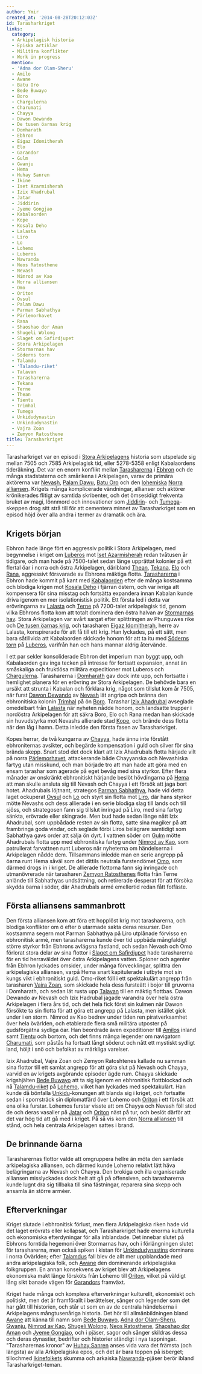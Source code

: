 ```yaml
---
author: Ymir
created_at: '2014-08-28T20:12:03Z'
id: Tarasharkriget
links:
  category:
  - Arkipelagisk historia
  - Episka artiklar
  - Militära konflikter
  - Work in progress
  mention:
  - 'Adna dor Olam-Sheru'
  - Amilo
  - Awane
  - Batu Oro
  - Bede Buwayo
  - Boro
  - Chargulerna
  - Charumati
  - Chayya
  - Dawon Dewando
  - De tusen öarnas krig
  - Domharath
  - Ebhron
  - Eigaz Idomitherah
  - Elo
  - Garandor
  - Gulm
  - Gwanju
  - Hema
  - Huhay Sanren
  - Ikine
  - Iset Azarmisherah
  - Izix Ahadrubal
  - Jatar
  - Jiddirin
  - Jyeme Gongjao
  - Kabalaorden
  - Kope
  - Kosala Deho
  - Lalasta
  - Liro
  - Lo
  - Lohemo
  - Luberos
  - Nawranda
  - Neos Ratosthene
  - Nevash
  - Nimrod av Kao
  - Norra alliansen
  - Omo
  - Oriton
  - Ovsul
  - Palam Dawu
  - Parman Sabhathya
  - Pärlemorhavet
  - Rana
  - Shaoshao dor Aman
  - Shugeli Wolong
  - Slaget om Safirdjupet
  - Stora Arkipelagen
  - Stormarnas hav
  - Söderns torn
  - Talamdu
  - 'Talamdu-riket'
  - Talavan
  - Tarasharerna
  - Tekana
  - Terne
  - Thean
  - Tientu
  - Trimhal
  - Tumega
  - Unkidudynastin
  - Unkindudynastin
  - Vajra Zoan
  - Zemyon Ratosthene
title: Tarasharkriget
---
```


Tarasharkriget var en episod i [Stora Arkipelagens] historia som utspelade sig mellan 7505 och 7585
Arkipelagisk tid, eller 5278-5358 enligt Kabalaordens tideräkning. Det var en enorm konflikt mellan
[Tarasharerna] i [Ebhron] och de många stadstaterna och smårikena i Arkipelagen, varav de primära
aktörerna var [Nevash], [Palam Dawu], [Batu Oro] och den [lohemiska] [Norra alliansen]. Krigets
många komplicerade vändningar, allianser och aktörer krönikerades flitigt av samtida skribenter, och
det ömsesidigt frekventa bruket av magi, lönnmord och innovationer som [Jiddirin]- och
[Tumega]-skeppen drog sitt strå till för att cementera minnet av Tarasharkriget som en episod höjd
över alla andra i termer av dramatik och ära.

Krigets början
--------------

Ebhron hade länge fört en aggressiv politik i Stora Arkipelagen, med begynnelse i kriget om
[Luberos] mot [Iset Azarmisherah] redan tvåtusen år tidigare, och man hade på 7500-talet sedan länge
upprättat kolonier på ett flertal öar i norra och östra Arkipelagen, däribland [Thean], [Tekana],
[Elo] och [Rana], aggressivt försvarade av Ebhrons mäktiga flotta. [Tarasharerna] i Ebhron hade
kommit på kant med [Kabalaorden] efter de många kostsamma och blodiga krigen mot [Kosala Deho] i
fjärran östern, och var ivriga att kompensera för sina misstag och fortsätta expandera innan Kabalan
kunde driva igenom en mer isolationistisk politik. Ett första led i detta var erövringarna av
[Lalasta] och [Terne] på 7200-talet arkipelagisk tid, genom vilka Ebhrons flotta kom att totalt
dominera den östra halvan av [Stormarnas hav]. Stora Arkipelagen var svårt sargat efter splittringen
av Phunguwes rike och [De tusen öarnas krig], och tarasharen [Eigaz Idomitherah], herre av Lalasta,
konspirerade för att få till ett krig. Han lyckades, på ett sätt, men bara såtillvida att
Kabalaorden skickade honom för att ta itu med [Söderns torn] på [Luberos], varifrån han och hans
mannar aldrig återvände.

I ett par sekler konsoliderade Ebhron det imperium man byggt upp, och Kabalaorden gav inga tecken på
intresse för fortsatt expansion, annat än småskaliga och fruktlösa militära expeditioner mot Luberos
och [Chargulerna]. Tarasharerna i [Domharath] gav dock inte upp, och fortsatte i hemlighet planera
för en erövring av Stora Arkipelagen. De behövde bara en ursäkt att strunta i Kabalan och förklara
krig, något som tillslut kom år 7505, när furst [Dawon Dewando] av [Nevash] lät angripa och bränna
den ebhronitiska kolonin [Trimhal] på ön [Boro]. Tarashar [Izix Ahadrubal] avseglade omedelbart från
[Lalasta] när nyheten nådde honom, och landsatte trupper i nordöstra Arkipelagen för att säkra Boro,
Elo och Rana medan han skickade sin huvudstyrka mot Nevashs allierade stad [Kope], och brände dess
flotta när den låg i hamn. Detta inledde den första fasen av Tarasharkriget.

Kopes herrar, de två kungarna av [Chayya], hade ännu inte förstått ebhroniternas avsikter, och
begärde kompensation i guld och silver för sina brända skepp. Snart stod det dock klart att Izix
Ahadrubals flotta härjade vilt på norra [Pärlemorhavet], attackerande både Chayyanska och Nevashiska
fartyg utan misskund, och man började tro att man hade att göra med en ensam tarashar som agerade på
eget bevåg med sina styrkor. Efter flera månader av onskränkt ebhronitiskt härjande beslöt
hövdingarna på [Hema] att man skulle ansluta sig till Nevash och Chayya i ett försök att jaga bort
hotet. Ahadrubals löjtnant, strategos [Parman Sabhathya], hade vid detta laget ockuperat [Ovsul] och
[Lo] och styrt sin flotta mot [Liro], där hans styrkor mötte Nevashs och dess allierade i en serie
blodiga slag till lands och till sjöss, och strategosen fann sig tillslut inringad på Liro, med sina
fartyg sänkta, erövrade eller skingrade. Men bud hade sedan länge nått Izix Ahadrubal, som uppbådade
resten av sin flotta, satte sina magiker på att frambringa goda vindar, och seglade förbi Liros
belägrare samtidigt som Sabhathya gavs order att sälja ön dyrt. I vattnen söder om [Gulm] mötte
Ahadrubals flotta upp med ebhronitiska fartyg under [Nimrod av Kao], som patrullerat farvattnen runt
Luberos när nyheterna om händelserna i Arkipelagen nådde dem. Tillsammans inledde man en serie
angrepp på öarna runt Hema såväl som det dittils neutrala furstendömet [Omo], som därmed drogs in i
kriget. De allierade flottorna fann sig inringade och utmanövrerade när tarasharen [Zemyon
Ratosthenes] flotta från Terne anlände till Sabhathyas undsättning, och retirerade desperat för att
försöka skydda öarna i söder, där Ahadrubals armé emellertid redan fått fotfäste.

Första alliansens sammanbrott
-----------------------------

Den första alliansen kom att föra ett hopplöst krig mot tarasharerna, och blodiga konflikter om ö
efter ö utarmade sakta deras resurser. Den kostsamma segern mot Parman Sabhathya på Liro utplånade
förvisso en ebhronitisk armé, men tarasharerna kunde över tid uppbåda mångfaldigt större styrkor
från Ebhrons avlägsna fastland, och sedan Nevash och Omo förlorat stora delar av sina flottor i
[Slaget om Safirdjupet] hade tarasharerna för en tid herraväldet över östra Arkipelagens vatten.
Spioner och agenter från Ebhron lyckades omsider, under många förvecklingar, splittra den
arkipelagiska alliansen, varpå Hema snart kapitulerade i utbyte mot sin kungs vikt i ebhronitiskt
guld. Omo-riket föll i ett spektakulärt angrepp från tarasharen [Vajra Zoan], som skickade hela dess
fursteätt i bojor till gruvorna i Domharath, och sedan lät rusta upp [Talavan] till en mäktig
flottbas. Dawon Dewando av Nevash och Izix Hadrubal jagade varandra över hela östra Arkipelagen i
flera års tid, och det hela fick först sin kulmen när Dawon försökte ta sin flotta för att göra ett
angrepp på Lalasta, men istället gick under i en storm. Nimrod av Kao bedrev under tiden ren
piratverksamhet över hela övärlden, och etablerade flera små militära utposter på gudsförgätna
sydliga öar. Han beordrade även expeditioner till [Amilos] inland samt [Tientu] och bortom, och det
finns många legender om navigatorn [Charumati], som påstås ha fortsatt långt söderut och nått ett
mystiskt sydligt land, höljt i snö och befolkat av märkliga varelser.

Izix Ahadrubal, Vajra Zoan och Zemyon Ratoshtenes kallade nu samman sina flottor till ett samlat
angrepp för att göra slut på Nevash och Chayya, varvid en av krigets avgörande episoder ägde rum.
Chayya skickade krigshjälten [Bede Buwayo] att ta sig igenom en ebhronitisk flottblockad och nå
[Talamdu-riket] på [Lohemo][lohemiska], vilket han lyckades med spektakulärt. Han kunde då bönfalla
[Unkidu]-konungen att blanda sig i kriget, och fortsatte sedan i sporrsträck sin diplomatfärd över
Lohemo och [Oriton] i ett försök att ena olika furstar. Lohemos furstar visste att om Chayya och
Nevash föll stod de och deras vasaller på [Jatar] och [Oriton] näst på tur, och beslöt därför att
det var hög tid att gå med i kriget. På så vis kom den [Norra alliansen] till stånd, och hela
centrala Arkipelagen sattes i brand.

De brinnande öarna
------------------

Tarasharernas flottor valde att omgruppera hellre än möta den samlade arkipelagiska alliansen, och
därmed kunde Lohemo relativt lätt häva belägringarna av Nevash och Chayya. Den brokiga och illa
organiserade alliansen misslyckades dock helt att gå på offensiven, och tarasharerna kunde lugnt dra
sig tillbaka till sina fästningar, reparera sina skepp och ansamla än större arméer.

Efterverkningar
---------------

Kriget slutade i ebhronitisk förlust, men flera Arkipelagiska riken hade vid det laget erövrats
eller kollapsat, och Tarasharkriget hade enorma kulturella och ekonomiska efterdyningar för alla
inblandade. Det innebar slutet på Ebhrons forntida hegemoni över Stormarnas hav, och i förlängningen
slutet för tarasharerna, men också spiken i kistan för [Unkindudynastins] dominans i norra Övärlden;
efter [Talamdus] fall blev de allt mer uppblandade med andra arkipelagiska folk, och [Awane] den
dominerande arkipelagiska folkgruppen. En annan konsekvens av kriget blev att Arkipelagens
ekonomiska makt länge försköts från Lohemo till [Oriton], vilket på väldigt lång sikt banade vägen
för [Garandors] framväxt.

Kriget hade många och komplexa efterverkningar kulturellt, ekonomiskt och politiskt, men det är
framförallt i berättelser, sånger och legender som det har gått till historien, och står ut som en
av de centrala händelserna i Arkipelagens mångtusenåriga historia. Det hör till allmänbildningen
bland [Awane] att känna till namn som [Bede Buwayo], [Adna dor Olam-Sheru], [Gwanju], [Nimrod av
Kao], [Shugeli Wolong], [Neos Ratosthene], [Shaoshao dor Aman] och [Jyeme Gongjao], och i pjäser,
sagor och sånger skildras dessa och deras dynastier, bedrifter och historier ständigt i nya
tappningar. "Tarasharernas kronor" av [Huhay Sanren] anses vida vara det främsta (och längsta) av
alla Arkipelagiska epos, och det är bara toppen på isberget; tillochmed [Ikinefolkets] skumma och
arkaiska [Nawranda]-pjäser berör ibland Tarasharkriget-teman.

  [Stora Arkipelagens]: Stora_Arkipelagen
  [Tarasharerna]: Tarasharerna
  [Ebhron]: Ebhron
  [Nevash]: Nevash
  [Palam Dawu]: Palam_Dawu
  [Batu Oro]: Batu_Oro
  [lohemiska]: Lohemo
  [Norra alliansen]: Norra_alliansen
  [Jiddirin]: Jiddirin
  [Tumega]: Tumega
  [Luberos]: Luberos
  [Iset Azarmisherah]: Iset_Azarmisherah
  [Thean]: Thean
  [Tekana]: Tekana
  [Elo]: Elo
  [Rana]: Rana
  [Kabalaorden]: Kabalaorden
  [Kosala Deho]: Kosala_Deho
  [Lalasta]: Lalasta
  [Terne]: Terne
  [Stormarnas hav]: Stormarnas_hav
  [De tusen öarnas krig]: De_tusen_öarnas_krig
  [Eigaz Idomitherah]: Eigaz_Idomitherah
  [Söderns torn]: Söderns_torn
  [Chargulerna]: Chargulerna
  [Domharath]: Domharath
  [Dawon Dewando]: Dawon_Dewando
  [Trimhal]: Trimhal
  [Boro]: Boro
  [Izix Ahadrubal]: Izix_Ahadrubal
  [Kope]: Kope
  [Chayya]: Chayya
  [Pärlemorhavet]: Pärlemorhavet
  [Hema]: Hema
  [Parman Sabhathya]: Parman_Sabhathya
  [Ovsul]: Ovsul
  [Lo]: Lo
  [Liro]: Liro
  [Gulm]: Gulm
  [Nimrod av Kao]: Nimrod_av_Kao
  [Omo]: Omo
  [Zemyon Ratosthenes]: Zemyon_Ratosthene
  [Slaget om Safirdjupet]: Slaget_om_Safirdjupet
  [Vajra Zoan]: Vajra_Zoan
  [Talavan]: Talavan
  [Amilos]: Amilo
  [Tientu]: Tientu
  [Charumati]: Charumati
  [Bede Buwayo]: Bede_Buwayo
  [Talamdu-riket]: Talamdu-riket
  [Unkidu]: Unkidudynastin
  [Oriton]: Oriton
  [Jatar]: Jatar
  [Unkindudynastins]: Unkindudynastin
  [Talamdus]: Talamdu
  [Awane]: Awane
  [Garandors]: Garandor
  [Adna dor Olam-Sheru]: Adna_dor_Olam-Sheru
  [Gwanju]: Gwanju
  [Shugeli Wolong]: Shugeli_Wolong
  [Neos Ratosthene]: Neos_Ratosthene
  [Shaoshao dor Aman]: Shaoshao_dor_Aman
  [Jyeme Gongjao]: Jyeme_Gongjao
  [Huhay Sanren]: Huhay_Sanren
  [Ikinefolkets]: Ikine
  [Nawranda]: Nawranda